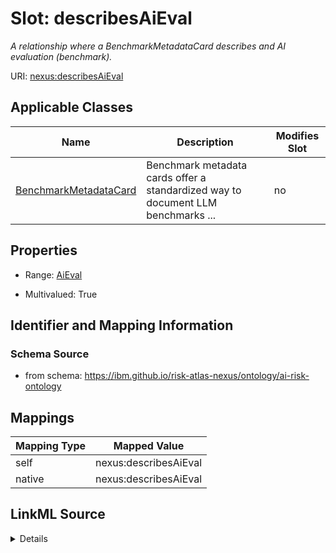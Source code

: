 

# Slot: describesAiEval


_A relationship where a BenchmarkMetadataCard describes and AI evaluation (benchmark)._





URI: [nexus:describesAiEval](https://ibm.github.io/risk-atlas-nexus/ontology/describesAiEval)



<!-- no inheritance hierarchy -->





## Applicable Classes

| Name | Description | Modifies Slot |
| --- | --- | --- |
| [BenchmarkMetadataCard](BenchmarkMetadataCard.md) | Benchmark metadata cards offer a standardized way to document LLM benchmarks ... |  no  |







## Properties

* Range: [AiEval](AiEval.md)

* Multivalued: True





## Identifier and Mapping Information







### Schema Source


* from schema: https://ibm.github.io/risk-atlas-nexus/ontology/ai-risk-ontology




## Mappings

| Mapping Type | Mapped Value |
| ---  | ---  |
| self | nexus:describesAiEval |
| native | nexus:describesAiEval |




## LinkML Source

<details>
```yaml
name: describesAiEval
description: A relationship where a BenchmarkMetadataCard describes and AI evaluation
  (benchmark).
from_schema: https://ibm.github.io/risk-atlas-nexus/ontology/ai-risk-ontology
rank: 1000
domain: BenchmarkMetadataCard
alias: describesAiEval
domain_of:
- BenchmarkMetadataCard
inverse: hasBenchmarkMetadata
range: AiEval
multivalued: true
inlined: false

```
</details>
